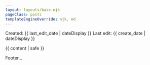 ```yaml
---
layout: layouts/base.njk
pageClass: posts
templateEngineOverride: njk, md
---
```


<p class="date">
  Created: <time datetime="{{ last_edited_date }}">{{ last_edit_date | dateDisplay }}</time>
  Last edit: <time datetime="{{ create_date }}">{{ create_date | dateDisplay }}</time>
</p>
<main>
  {{ content | safe }}
  <div class="footnote">
    <p>
      Footer...
    </p>
  </div>
</main>
